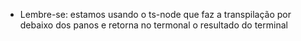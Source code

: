 - Lembre-se: estamos usando o ts-node que faz a transpilação por debaixo dos panos e retorna no termonal o resultado do terminal